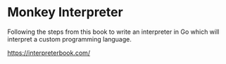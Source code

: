 # Monkey Interpreter

Following the steps from this book to write an interpreter in Go which will interpret a custom programming language.

https://interpreterbook.com/